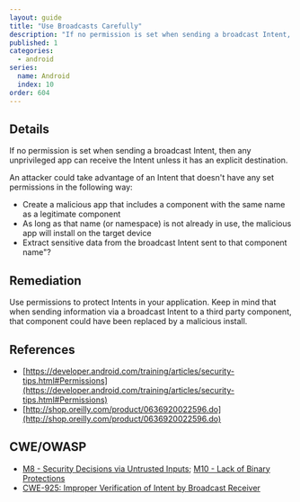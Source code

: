 ```yaml
---
layout: guide
title: "Use Broadcasts Carefully"
description: "If no permission is set when sending a broadcast Intent, then any unprivileged app can receive the Intent unless it has an explicit destination."
published: 1
categories:
  - android
series:
  name: Android
  index: 10
order: 604
--- 
```


## Details 

If no permission is set when sending a broadcast Intent, then any unprivileged app can receive the Intent unless it has an explicit destination.

An attacker could take advantage of an Intent that doesn't have any set permissions in the following way:
- Create a malicious app that includes a component with the same name as a legitimate component
- As long as that name (or namespace) is not already in use, the malicious app will install on the target device
- Extract sensitive data from the broadcast Intent sent to that component name"?

## Remediation

Use permissions to protect Intents in your application. Keep in mind that when sending information via a broadcast Intent to a third party component, that component could have been replaced by a malicious install.

## References 

 * [https://developer.android.com/training/articles/security-tips.html#Permissions](https://developer.android.com/training/articles/security-tips.html#Permissions)
 * [http://shop.oreilly.com/product/0636920022596.do](http://shop.oreilly.com/product/0636920022596.do)

## CWE/OWASP

 * [M8 - Security Decisions via Untrusted Inputs](https://www.owasp.org/index.php/Mobile_Top_10_2014-M8); [M10 - Lack of Binary Protections](https://www.owasp.org/index.php/Mobile_Top_10_2014-M10)
 * [CWE-925: Improper Verification of Intent by Broadcast Receiver](http://cwe.mitre.org/data/definitions/925.html)
